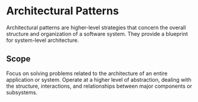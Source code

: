 # Architectural Patterns
Architectural patterns are higher-level strategies that concern the overall structure and organization of a software system. They provide a blueprint for system-level architecture.

## Scope
Focus on solving problems related to the architecture of an entire application or system.
Operate at a higher level of abstraction, dealing with the structure, interactions, and relationships between major components or subsystems.